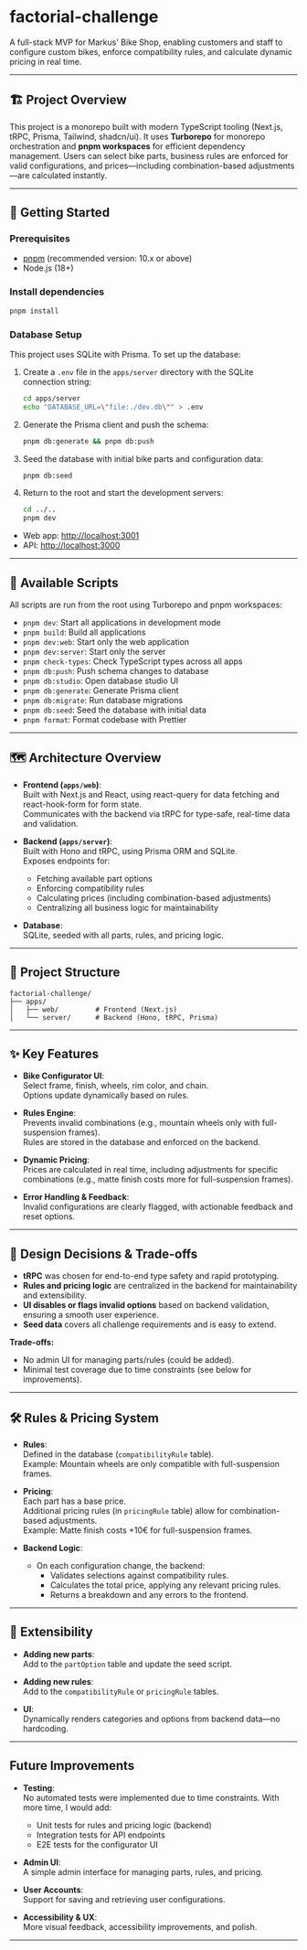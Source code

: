 # factorial-challenge

A full-stack MVP for Markus' Bike Shop, enabling customers and staff to configure custom bikes, enforce compatibility rules, and calculate dynamic pricing in real time.

---

## 🏗️ Project Overview

This project is a monorepo built with modern TypeScript tooling (Next.js, tRPC, Prisma, Tailwind, shadcn/ui). It uses **Turborepo** for monorepo orchestration and **pnpm workspaces** for efficient dependency management. Users can select bike parts, business rules are enforced for valid configurations, and prices—including combination-based adjustments—are calculated instantly.

---

## 🚦 Getting Started

### Prerequisites

- [pnpm](https://pnpm.io/) (recommended version: 10.x or above)
- Node.js (18+)

### Install dependencies

```bash
pnpm install
```

### Database Setup

This project uses SQLite with Prisma. To set up the database:

1. Create a `.env` file in the `apps/server` directory with the SQLite connection string:
   ```bash
   cd apps/server
   echo "DATABASE_URL=\"file:./dev.db\"" > .env
   ```
2. Generate the Prisma client and push the schema:
   ```bash
   pnpm db:generate && pnpm db:push
   ```
3. Seed the database with initial bike parts and configuration data:
   ```bash
   pnpm db:seed
   ```
4. Return to the root and start the development servers:
   ```bash
   cd ../..
   pnpm dev
   ```

- Web app: [http://localhost:3001](http://localhost:3001)
- API: [http://localhost:3000](http://localhost:3000)

---

## 📜 Available Scripts

All scripts are run from the root using Turborepo and pnpm workspaces:

- `pnpm dev`: Start all applications in development mode
- `pnpm build`: Build all applications
- `pnpm dev:web`: Start only the web application
- `pnpm dev:server`: Start only the server
- `pnpm check-types`: Check TypeScript types across all apps
- `pnpm db:push`: Push schema changes to database
- `pnpm db:studio`: Open database studio UI
- `pnpm db:generate`: Generate Prisma client
- `pnpm db:migrate`: Run database migrations
- `pnpm db:seed`: Seed the database with initial data
- `pnpm format`: Format codebase with Prettier

---

## 🗺️ Architecture Overview

- **Frontend (`apps/web`)**:  
  Built with Next.js and React, using react-query for data fetching and react-hook-form for form state.  
  Communicates with the backend via tRPC for type-safe, real-time data and validation.

- **Backend (`apps/server`)**:  
  Built with Hono and tRPC, using Prisma ORM and SQLite.  
  Exposes endpoints for:

  - Fetching available part options
  - Enforcing compatibility rules
  - Calculating prices (including combination-based adjustments)
  - Centralizing all business logic for maintainability

- **Database**:  
  SQLite, seeded with all parts, rules, and pricing logic.

---

## 📂 Project Structure

```
factorial-challenge/
├── apps/
│   ├── web/         # Frontend (Next.js)
│   └── server/      # Backend (Hono, tRPC, Prisma)
```

---

## ✨ Key Features

- **Bike Configurator UI**:  
  Select frame, finish, wheels, rim color, and chain.  
  Options update dynamically based on rules.

- **Rules Engine**:  
  Prevents invalid combinations (e.g., mountain wheels only with full-suspension frames).  
  Rules are stored in the database and enforced on the backend.

- **Dynamic Pricing**:  
  Prices are calculated in real time, including adjustments for specific combinations (e.g., matte finish costs more for full-suspension frames).

- **Error Handling & Feedback**:  
  Invalid configurations are clearly flagged, with actionable feedback and reset options.

---

## 🧠 Design Decisions & Trade-offs

- **tRPC** was chosen for end-to-end type safety and rapid prototyping.
- **Rules and pricing logic** are centralized in the backend for maintainability and extensibility.
- **UI disables or flags invalid options** based on backend validation, ensuring a smooth user experience.
- **Seed data** covers all challenge requirements and is easy to extend.

**Trade-offs:**

- No admin UI for managing parts/rules (could be added).
- Minimal test coverage due to time constraints (see below for improvements).

---

## 🛠️ Rules & Pricing System

- **Rules**:  
  Defined in the database (`compatibilityRule` table).  
  Example: Mountain wheels are only compatible with full-suspension frames.

- **Pricing**:  
  Each part has a base price.  
  Additional pricing rules (in `pricingRule` table) allow for combination-based adjustments.  
  Example: Matte finish costs +10€ for full-suspension frames.

- **Backend Logic**:
  - On each configuration change, the backend:
    - Validates selections against compatibility rules.
    - Calculates the total price, applying any relevant pricing rules.
    - Returns a breakdown and any errors to the frontend.

---

## 🧩 Extensibility

- **Adding new parts**:  
  Add to the `partOption` table and update the seed script.

- **Adding new rules**:  
  Add to the `compatibilityRule` or `pricingRule` tables.

- **UI**:  
  Dynamically renders categories and options from backend data—no hardcoding.

---

## Future Improvements

- **Testing**:  
  No automated tests were implemented due to time constraints. With more time, I would add:

  - Unit tests for rules and pricing logic (backend)
  - Integration tests for API endpoints
  - E2E tests for the configurator UI

- **Admin UI**:  
  A simple admin interface for managing parts, rules, and pricing.

- **User Accounts**:  
  Support for saving and retrieving user configurations.

- **Accessibility & UX**:  
  More visual feedback, accessibility improvements, and polish.

---
